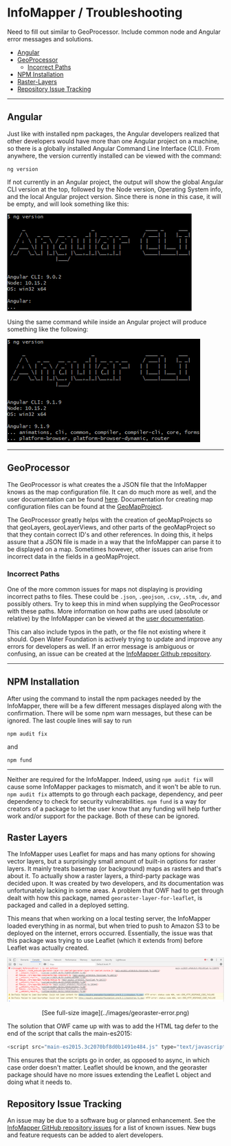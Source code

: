 # InfoMapper / Troubleshooting #

Need to fill out similar to GeoProcessor.  Include common node and Angular error messages and solutions.

* [Angular](#angular)
* [GeoProcessor](#geoprocessor)
    * [Incorrect Paths](#incorrect-paths)
* [NPM Installation](#npm-installation)
* [Raster-Layers](#raster-layers)
* [Repository Issue Tracking](#repository-issue-tracking)

----

## Angular

Just like with installed npm packages, the Angular developers realized that other developers
would have more than one Angular project on a machine, so there is a globally installed Angular
Command Line Interface (CLI). From anywhere, the version currently installed can be viewed with
the command:

```
ng version
```

If not currently in an Angular project, the output will show the global Angular CLI version at the
top, followed by the Node version, Operating System info, and the local Angular project version.
Since there is none in this case, it will be empty, and will look something like this:

![No Angular Project](../images/no-angular-project.png)

Using the same command while inside an Angular project will produce something like the following:

![Angular Project](../images/angular-project.png)

----

## GeoProcessor

The GeoProcessor is what creates the a JSON file that the InfoMapper knows as the map configuration file.
It can do much more as well, and the user documentation can be found
[here](http://software.openwaterfoundation.org/geoprocessor/latest/doc-user/).
Documentation for creating map configuration files can be found at the
[GeoMapProject](http://software.openwaterfoundation.org/geoprocessor/latest/doc-user/appendix-geomapproject/geomapproject/).

The GeoProcessor greatly helps with the creation of geoMapProjects so that geoLayers, geoLayerViews,
and other parts of the geoMapProject so that they contain correct ID's and other references. In doing
this, it helps assure that a JSON file is made in a way that the InfoMapper can parse it to be displayed
on a map. Sometimes however, other issues can arise from incorrect data in the fields in a geoMapProject.

### Incorrect Paths

One of the more common issues for maps not displaying is providing incorrect paths to files. These
could be `.json`, `.geojson`, `.csv`, `.stm`, `.dv`, and possibly others. Try to keep this in mind
when supplying the GeoProcessor with these paths. More information on how paths are used (absolute 
or relative) by the InfoMapper can be viewed at the
[user documentation](http://software.openwaterfoundation.org/infomapper/latest/doc-user/appendix-install/app-config/#path-specification).

This can also include typos in the path, or the file not existing where it should. Open Water
Foundation is actively trying to update and improve any errors for developers as well. If an
error message is ambiguous or confusing, an issue can be created at the
[InfoMapper Github repository](https://github.com/OpenWaterFoundation/owf-app-infomapper-ng/issues).

----

## NPM Installation

After using the command to install the npm packages needed by the InfoMapper, there will be a few
different messages displayed along with the confirmation. There will be some npm warn messages,
but these can be ignored. The last couple lines will say to run

```
npm audit fix
```

and

```
npm fund
```

----

Neither are required for the InfoMapper. Indeed, using `npm audit fix` will cause some InfoMapper
packages to mismatch, and it won't be able to run. `npm audit fix` attempts to go through each
package, dependency, and peer dependency to check for security vulnerabilities. `npm fund` is
a way for creators of a package to let the user know that any funding will help further work
and/or support for the package. Both of these can be ignored.

## Raster Layers ##

The InfoMapper uses Leaflet for maps and has many options for showing vector layers, but a surprisingly
small amount of built-in options for raster layers. It mainly treats basemap (or background) maps as
rasters and that's about it. To actually show a raster layers, a third-party package was decided upon.
It was created by two developers, and its documentation was unfortunately lacking in some areas. A problem
that OWF had to get through dealt with how this package, named `georaster-layer-for-leaflet`, is packaged
and called in a deployed setting.

This means that when working on a local testing server, the InfoMapper loaded everything in as normal, but
when tried to push to Amazon S3 to be deployed on the internet, errors occurred. Essentially, the issue
was that this package was trying to use Leaflet (which it extends from) before Leaflet was actually created.

![Georaster Error](../images/georaster-error.png)
<p style="text-align: center">[See full-size image](../images/georaster-error.png)</p>

The solution that OWF came up with was to add the HTML tag defer to the
end of the script that calls the main-es2015:

```javascript
<script src="main-es2015.3c2070bf8d0b1491e484.js" type="text/javascript" defer>
```

This ensures that the scripts go in order, as opposed to async, in which case order doesn't matter. Leaflet
should be known, and the georaster package should have no more issues extending the Leaflet L object
and doing what it needs to.

## Repository Issue Tracking ##

An issue may be due to a software bug or planned enhancement. See the
[InfoMapper GitHub repository issues](https://github.com/OpenWaterFoundation/owf-app-infomapper-ng/issues)
for a list of known issues. New bugs and feature requests can be added to alert developers.
